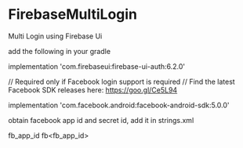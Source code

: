 # FirebaseMultiLogin
Multi Login using Firebase Ui

add the following in your gradle

implementation 'com.firebaseui:firebase-ui-auth:6.2.0'

  // Required only if Facebook login support is required
  // Find the latest Facebook SDK releases here: https://goo.gl/Ce5L94
    
    
 implementation 'com.facebook.android:facebook-android-sdk:5.0.0'
 
 obtain facebook app id and secret id, add it in strings.xml
 
  <string name="facebook_application_id" translatable="false">fb_app_id</string>
    <!-- Facebook Application ID, prefixed by 'fb'. Enables Chrome Custom tabs. -->
        <string name="facebook_login_protocol_scheme" translatable="false">fb<fb_app_id></string>


